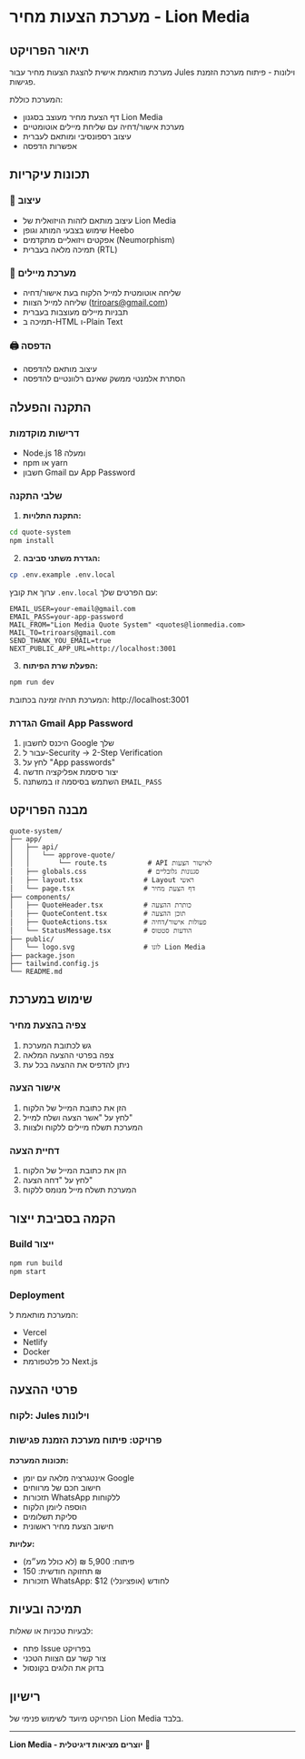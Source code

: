 # מערכת הצעות מחיר - Lion Media

## תיאור הפרויקט

מערכת מותאמת אישית להצגת הצעות מחיר עבור Jules וילונות - פיתוח מערכת הזמנת פגישות.

המערכת כוללת:
- דף הצעת מחיר מעוצב בסגנון Lion Media
- מערכת אישור/דחיה עם שליחת מיילים אוטומטיים
- עיצוב רספונסיבי ומותאם לעברית
- אפשרות הדפסה

## תכונות עיקריות

### 🎨 עיצוב
- עיצוב מותאם לזהות הויזואלית של Lion Media
- שימוש בצבעי המותג וגופן Heebo
- אפקטים ויזואליים מתקדמים (Neumorphism)
- תמיכה מלאה בעברית (RTL)

### 📧 מערכת מיילים
- שליחה אוטומטית למייל הלקוח בעת אישור/דחיה
- שליחה למייל הצוות (triroars@gmail.com)
- תבניות מיילים מעוצבות בעברית
- תמיכה ב-HTML ו-Plain Text

### 🖨️ הדפסה
- עיצוב מותאם להדפסה
- הסתרת אלמנטי ממשק שאינם רלוונטיים להדפסה

## התקנה והפעלה

### דרישות מוקדמות
- Node.js 18 ומעלה
- npm או yarn
- חשבון Gmail עם App Password

### שלבי התקנה

1. **התקנת התלויות:**
```bash
cd quote-system
npm install
```

2. **הגדרת משתני סביבה:**
```bash
cp .env.example .env.local
```

ערוך את קובץ `.env.local` עם הפרטים שלך:
```env
EMAIL_USER=your-email@gmail.com
EMAIL_PASS=your-app-password
MAIL_FROM="Lion Media Quote System" <quotes@lionmedia.com>
MAIL_TO=triroars@gmail.com
SEND_THANK_YOU_EMAIL=true
NEXT_PUBLIC_APP_URL=http://localhost:3001
```

3. **הפעלת שרת הפיתוח:**
```bash
npm run dev
```

המערכת תהיה זמינה בכתובת: http://localhost:3001

### הגדרת Gmail App Password

1. היכנס לחשבון Google שלך
2. עבור ל-Security → 2-Step Verification
3. לחץ על "App passwords"
4. יצור סיסמת אפליקציה חדשה
5. השתמש בסיסמה זו במשתנה `EMAIL_PASS`

## מבנה הפרויקט

```
quote-system/
├── app/
│   ├── api/
│   │   └── approve-quote/
│   │       └── route.ts          # API לאישור הצעות
│   ├── globals.css               # סגנונות גלובליים
│   ├── layout.tsx               # Layout ראשי
│   └── page.tsx                 # דף הצעת מחיר
├── components/
│   ├── QuoteHeader.tsx          # כותרת ההצעה
│   ├── QuoteContent.tsx         # תוכן ההצעה
│   ├── QuoteActions.tsx         # פעולות אישור/דחיה
│   └── StatusMessage.tsx        # הודעות סטטוס
├── public/
│   └── logo.svg                 # לוגו Lion Media
├── package.json
├── tailwind.config.js
└── README.md
```

## שימוש במערכת

### צפיה בהצעת מחיר
1. גש לכתובת המערכת
2. צפה בפרטי ההצעה המלאה
3. ניתן להדפיס את ההצעה בכל עת

### אישור הצעה
1. הזן את כתובת המייל של הלקוח
2. לחץ על "אשר הצעה ושלח למייל"
3. המערכת תשלח מיילים ללקוח ולצוות

### דחיית הצעה
1. הזן את כתובת המייל של הלקוח
2. לחץ על "דחה הצעה"
3. המערכת תשלח מייל מנומס ללקוח

## הקמה בסביבת ייצור

### Build ייצור
```bash
npm run build
npm start
```

### Deployment
המערכת מותאמת ל:
- Vercel
- Netlify
- Docker
- כל פלטפורמת Next.js

## פרטי ההצעה

### לקוח: Jules וילונות
### פרויקט: פיתוח מערכת הזמנת פגישות

**תכונות המערכת:**
- אינטגרציה מלאה עם יומן Google
- חישוב חכם של מרווחים
- תזכורות WhatsApp ללקוחות
- הוספה ליומן הלקוח
- סליקת תשלומים
- חישוב הצעת מחיר ראשונית

**עלויות:**
- פיתוח: 5,900 ₪ (לא כולל מע״מ)
- תחזוקה חודשית: 150 ₪
- תזכורות WhatsApp: $12 לחודש (אופציונלי)

## תמיכה ובעיות

לבעיות טכניות או שאלות:
- פתח Issue בפרויקט
- צור קשר עם הצוות הטכני
- בדוק את הלוגים בקונסול

## רישיון

הפרויקט מיועד לשימוש פנימי של Lion Media בלבד.

---

**Lion Media - יוצרים מציאות דיגיטלית** 🦁